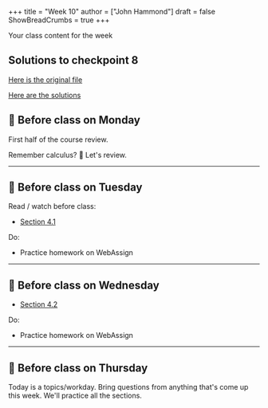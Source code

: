 +++
title = "Week 10"
author = ["John Hammond"]
draft = false
ShowBreadCrumbs = true
+++

Your class content for the week
<!--more-->

## Solutions to checkpoint 8
[Here is the original file](https://nextcloud.math.wichita.edu/index.php/s/86mDxPB33fBWWrT)

[Here are the solutions](https://nextcloud.math.wichita.edu/index.php/s/6sSjCENNxL75pc2)

## 📅 Before class on Monday

First half of the course review.

Remember calculus? 🧮  Let's review.

---

## 📅 Before class on Tuesday

Read / watch before class:
- [Section 4.1](/calc/chapter4/section1)

Do: 
- Practice homework on WebAssign

---

## 📅 Before class on Wednesday

- [Section 4.2](/calc/chapter4/section2)

Do: 
- Practice homework on WebAssign

---

## 📅 Before class on Thursday

Today is a topics/workday. Bring questions from anything that's come up this week. We'll practice all the sections.

